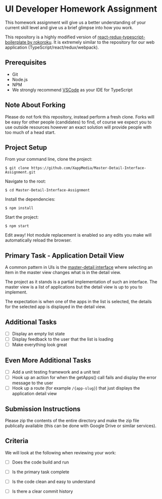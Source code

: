 # UI Developer Homework Assignment

This homework assignment will give us a better understanding of your current skill level and give us a brief glimpse into how you work.

This repository is a highly modified version of [react-redux-typescript-boilerplate by rokoroku](https://github.com/rokoroku/react-redux-typescript-boilerplate).  It is extremely similar to the repository for our web application (TypeScript/react/redux/webpack).

## Prerequisites 

- Git
- Node.js
- NPM
- We strongly recommend [VSCode](https://code.visualstudio.com/download) as your IDE for TypeScript

## Note About Forking

Please do not fork this repository, instead perform a fresh clone.  Forks will be easy for other people (candidates) to find, of course we expect you to use outside resources however an exact solution will provide people with too much of a head start.   

## Project Setup

From your command line, clone the project:
```
$ git clone https://github.com/XappMedia/Master-Detail-Interface-Assignment.git
```

Navigate to the root:
```
$ cd Master-Detail-Interface-Assignment
```

Install the dependencies:
```
$ npm install
```

Start the project:
```
$ npm start
```

Edit away!  Hot module replacement is enabled so any edits you make will automatically reload the browser.

## Primary Task - Application Detail View

A common pattern in UIs is the [master-detail interface](https://en.wikipedia.org/wiki/Master%E2%80%93detail_interface) where selecting an item in the master view changes what is in the detail view.

The project as it stands is a partial implementation of such an interface.  The master view is a list of applications but the detail view is up to you to implement.  

The expectation is when one of the apps in the list is selected, the details for the selected app is displayed in the detail view.

## Additional Tasks

- [ ] Display an empty list state
- [ ] Display feedback to the user that the list is loading
- [ ] Make everything look great

## Even More Additional Tasks

- [ ] Add a unit testing framework and a unit test
- [ ] Hook up an action for when the getApps() call fails and display the error message to the user
- [ ] Hook up a route (for example `/{app-slug}`) that just displays the application detail view  

## Submission Instructions

Please zip the contents of the entire directory and make the zip file publically available (this can be done with Google Drive or similar services).

## Criteria

We will look at the following when reviewing your work:

- [ ] Does the code build and run
- [ ] Is the primary task complete
- [ ] Is the code clean and easy to understand
- [ ] Is there a clear commit history
      